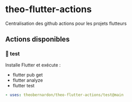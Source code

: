 # theo-flutter-actions
Centralisation des github actions pour les projets flutteurs

## Actions disponibles

### 🧪 test

Installe Flutter et exécute :
- flutter pub get
- flutter analyze
- flutter test

```yaml
- uses: theobernardon/theo-flutter-actions/test@main

